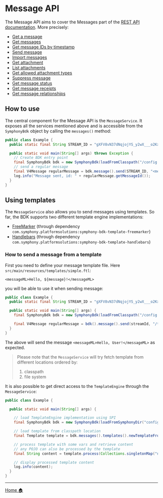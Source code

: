 # Message API

The Message API aims to cover the Messages part of the [REST API documentation](https://developers.symphony.com/restapi/reference#messages-v4).
More precisely:
* [Get a message](https://developers.symphony.com/restapi/reference#get-message-v1)
* [Get messages](https://developers.symphony.com/restapi/reference#messages-v4)
* [Get message IDs by timestamp](https://developers.symphony.com/restapi/reference#get-message-ids-by-timestamp)
* [Send message](https://developers.symphony.com/restapi/reference#create-message-v4)
* [Import messages](https://developers.symphony.com/restapi/reference#import-message-v4)
* [Get attachment](https://developers.symphony.com/restapi/reference#attachment)
* [List attachments](https://developers.symphony.com/restapi/reference#list-attachments)
* [Get allowed attachment types](https://developers.symphony.com/restapi/reference#attachment-types)
* [Suppress message](https://developers.symphony.com/restapi/reference#suppress-message)
* [Get message status](https://developers.symphony.com/restapi/reference#message-status)
* [Get message receipts](https://developers.symphony.com/restapi/reference#list-message-receipts)
* [Get message relationships](https://developers.symphony.com/restapi/reference#message-metadata-relationship)

## How to use
The central component for the Message API is the `MessageService`.
It exposes all the services mentioned above and is accessible from the `SymphonyBdk` object by calling the `messages()` method:
```java
public class Example {
  public static final String STREAM_ID = "gXFV8vN37dNqjojYS_y2wX___o2KxfmUdA";

  public static void main(String[] args) throws Exception {
    // Create BDK entry point
    final SymphonyBdk bdk = new SymphonyBdk(loadFromClasspath("/config.yaml"));
    // send a regular message
    final V4Message regularMessage = bdk.message().send(STREAM_ID, "<messageML>Hello, World!</messageML>");
    log.info("Message sent, id: " + regularMessage.getMessageId());
  }
}
```

## Using templates
The `MessageService` also allows you to send messages using templates. So far, the BDK supports two different template
engine implementations: 
- [FreeMarker](https://freemarker.apache.org/) (through dependency `com.symphony.platformsolutions:symphony-bdk-template-freemarker`)
- [Handlebars](https://github.com/jknack/handlebars.java) (through dependency `com.symphony.platformsolutions:symphony-bdk-template-handlebars`)

### How to send a message from a template
First you need to define your message template file. Here `src/main/resources/templates/simple.ftl`:
```
<messageML>Hello, ${message}!</messageML>
```
you will be able to use it when sending message:
```java
public class Example {
  public static final String STREAM_ID = "gXFV8vN37dNqjojYS_y2wX___o2KxfmUdA";

  public static void main(String[] args) {
    final SymphonyBdk bdk = new SymphonyBdk(loadFromClasspath("/config.yaml"));

    final V4Message regularMessage = bdk().message().send(streamId, "/templates/simple.ftl", Collections.singletonMap("name", "User"));
  }
}
```
The above will send the message `<messageML>Hello, User!</messageML>` as expected.

> Please note that the `MessageService` will try fetch template from different locations ordered by:
> 1. classpath
> 2. file system

It is also possible to get direct access to the `TemplateEngine` through the `MessageService`: 
```java
public class Example {

  public static void main(String[] args) {

    // load TemplateEngine implementation using SPI
    final SymphonyBdk bdk = new SymphonyBdk(loadFromSymphonyDir("config.yaml"));

    // load template from classpath location
    final Template template = bdk.messages().templates().newTemplateFromClasspath("/complex-message.ftl");

    // process template with some vars and retrieve content
    // any POJO can also be processed by the template
    final String content = template.process(Collections.singletonMap("name", "Freemarker"));

    // display processed template content
    log.info(content);
  }
}
```

----
[Home :house:](./index.md)

